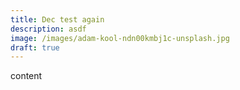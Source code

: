 ```yaml
---
title: Dec test again
description: asdf
image: /images/adam-kool-ndn00kmbj1c-unsplash.jpg
draft: true
---
```

c﻿ontent